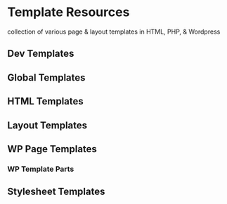 # Template Resources
collection of various page &amp; layout templates in HTML, PHP, &amp; Wordpress

## Dev Templates

## Global Templates

## HTML Templates

## Layout Templates

## WP Page Templates
### WP Template Parts

## Stylesheet Templates

